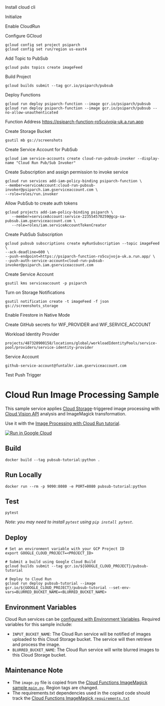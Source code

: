 
Install cloud cli

Initialize

Enable CloudRun

Configure GCloud
```
gcloud config set project psiparch
gcloud config set run/region us-east4
```

Add Topic to PubSub
```
gcloud pubs topics create imageFeed
```

Build Project
```
gcloud builds submit --tag gcr.io/psiparch/pubsub
```

Deploy Functions
```
gcloud run deploy psiparch-function --image gcr.io/psiparch/pubsub
gcloud run deploy psiparch-function --image gcr.io/psiparch/pubsub --no-allow-unauthenticated
```

Function Address
https://psiparch-function-ro5cujvoja-uk.a.run.app

Create Storage Bucket
```
gsutil mb gs://screenshots
```

Create Service Account for PubSub
```
gcloud iam service-accounts create cloud-run-pubsub-invoker --display-name "Cloud Run Pub/Sub Invoker"
```

Create Subscription and assign permission to invoke service
```
gcloud run services add-iam-policy-binding psiparch-function \
--member=serviceAccount:cloud-run-pubsub-invoker@psiparch.iam.gserviceaccount.com \
--role=roles/run.invoker
```

Allow PubSub to create auth tokens
```
gcloud projects add-iam-policy-binding psiparch \
   --member=serviceAccount:service-223554570259@gcp-sa-pubsub.iam.gserviceaccount.com \
   --role=roles/iam.serviceAccountTokenCreator
```

Create PubSub Subscription
```
gcloud pubsub subscriptions create myRunSubscription --topic imageFeed \
--ack-deadline=600 \
--push-endpoint=https://psiparch-function-ro5cujvoja-uk.a.run.app/ \
--push-auth-service-account=cloud-run-pubsub-invoker@psiparch.iam.gserviceaccount.com
```

Create Service Account
```
gsutil kms serviceaccount -p psiparch
```

Turn on Storage Notifications
```
gsutil notification create -t imageFeed -f json gs://screenshots_storage
```

Enable Firestore in Native Mode

Create GitHub secrets for WIF_PROVIDER and WIF_SERVICE_ACCOUNT

Workload Identity Provider
```
projects/487320900158/locations/global/workloadIdentityPools/service-pool/providers/service-identity-provider
```

Service Account
```
github-service-account@funtalkr.iam.gserviceaccount.com
```

Test Push Trigger

# Cloud Run Image Processing Sample

This sample service applies [Cloud Storage](https://cloud.google.com/storage/docs)-triggered image processing with [Cloud Vision API](https://cloud.google.com/vision/docs) analysis and ImageMagick transformation.

Use it with the [Image Processing with Cloud Run tutorial](http://cloud.google.com/run/docs/tutorials/image-processing).

[![Run in Google Cloud][run_img]][run_link]

[run_img]: https://storage.googleapis.com/cloudrun/button.svg
[run_link]: https://deploy.cloud.run/?git_repo=https://github.com/GoogleCloudPlatform/python-docs-samples&dir=run/image-processing

## Build

```
docker build --tag pubsub-tutorial:python .
```

## Run Locally

```
docker run --rm -p 9090:8080 -e PORT=8080 pubsub-tutorial:python
```

## Test

```
pytest
```

_Note: you may need to install `pytest` using `pip install pytest`._

## Deploy

```
# Set an environment variable with your GCP Project ID
export GOOGLE_CLOUD_PROJECT=<PROJECT_ID>

# Submit a build using Google Cloud Build
gcloud builds submit --tag gcr.io/${GOOGLE_CLOUD_PROJECT}/pubsub-tutorial

# Deploy to Cloud Run
gcloud run deploy pubsub-tutorial --image gcr.io/${GOOGLE_CLOUD_PROJECT}/pubsub-tutorial --set-env-vars=BLURRED_BUCKET_NAME=<BLURRED_BUCKET_NAME>

```

## Environment Variables

Cloud Run services can be [configured with Environment Variables](https://cloud.google.com/run/docs/configuring/environment-variables).
Required variables for this sample include:

* `INPUT_BUCKET_NAME`: The Cloud Run service will be notified of images uploaded to this Cloud Storage bucket. The service will then retrieve and process the image.
* `BLURRED_BUCKET_NAME`: The Cloud Run service will write blurred images to this Cloud Storage bucket.

## Maintenance Note

* The `image.py` file is copied from the [Cloud Functions ImageMagick sample `main.py`](../../functions/imagemagick/main.py). Region tags are changed.
* The requirements.txt dependencies used in the copied code should track the [Cloud Functions ImageMagick `requirements.txt`](../../functions/imagemagick/requirements.txt)

